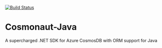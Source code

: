 [![Build Status](https://dev.azure.com/nickchapsas/Cosmonaut/_apis/build/status/Elfocrash.Cosmonaut-Java)](https://dev.azure.com/nickchapsas/Cosmonaut/_build/latest)

# Cosmonaut-Java
A supercharged .NET SDK for Azure CosmosDB with ORM support for Java
